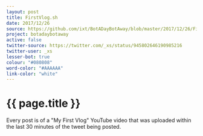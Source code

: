 ```yaml
---
layout: post
title: FirstVlog.sh
date: 2017/12/26
source: https://github.com/ixt/BotADayBotAway/blob/master/2017/12/26/FirstVlog.sh
project: botadaybotaway
active: false
twitter-source: https://twitter.com/_xs/status/945802646190985216
twitter-user: _xs
lesser-bot: true
colour: "#080808"
word-color: "#AAAAAA"
link-color: "white"
---
```

# {{ page.title }} 

Every post is of a "My First Vlog" YouTube video that was uploaded within the
last 30 minutes of the tweet being posted. 
